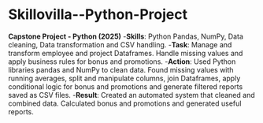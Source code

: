 # Skillovilla--Python-Project
**Capstone Project - Python (2025)**
-**Skills**: Python Pandas, NumPy, Data cleaning, Data transformation and CSV handling.
-**Task**: Manage and transform employee and project Dataframes. Handle missing values and apply business rules for bonus and promotions.
-**Action**: Used Python libraries pandas and NumPy to clean data. Found missing values with running averages, split and manipulate columns, join Dataframes, apply conditional logic for bonus and promotions and generate filtered reports saved as CSV files.
-**Result**: Created an automated system that cleaned and combined data. Calculated bonus and promotions and generated useful reports.
